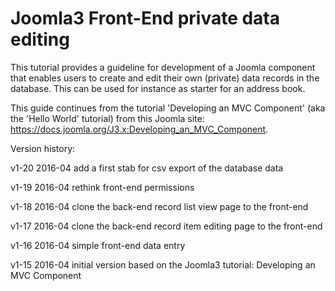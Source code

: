 # Joomla3 Front-End private data editing
This tutorial provides a guideline for development of a Joomla component that enables users to create and edit their own (private) data records in the database. This can be used for instance as starter for an address book.

This guide continues from the tutorial 'Developing an MVC Component' (aka the 'Hello World' tutorial) from this Joomla site: https://docs.joomla.org/J3.x:Developing_an_MVC_Component.


Version history:

v1-20 2016-04	add a first stab for csv export of the database data

v1-19 2016-04	rethink front-end permissions

v1-18 2016-04	clone the back-end record list view page to the front-end

v1-17 2016-04	clone the back-end record item editing page to the front-end

v1-16 2016-04	simple front-end data entry

v1-15 2016-04	initial version based on the Joomla3 tutorial: Developing an MVC Component 
